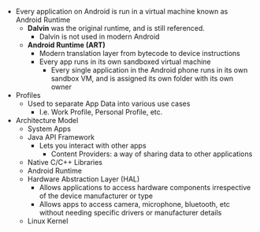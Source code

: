 - Every application on Android is run in a virtual machine known as Android Runtime
	- **Dalvin** was the original runtime, and is still referenced. 
		- Dalvin is not used in modern Android
	- **Android Runtime (ART)**
		- Modern translation layer from bytecode to device instructions
		- Every app runs in its own sandboxed virtual machine
			- Every single application in the Android phone runs in its own sandbox VM, and is assigned its own folder with its own owner
- Profiles
	- Used to separate App Data into various use cases
		- I.e. Work Profile, Personal Profile, etc. 
- Architecture Model
	- System Apps
	- Java API Framework
		- Lets you interact with other apps
			- Content Providers: a way of sharing data to other applications
	- Native C/C++ Libraries
	- Android Runtime
	- Hardware Abstraction Layer (HAL)
		- Allows applications to access hardware components irrespective of the device manufacturer or type
		- Allows apps to access camera, microphone, bluetooth, etc without needing specific drivers or manufacturer details
	- Linux Kernel